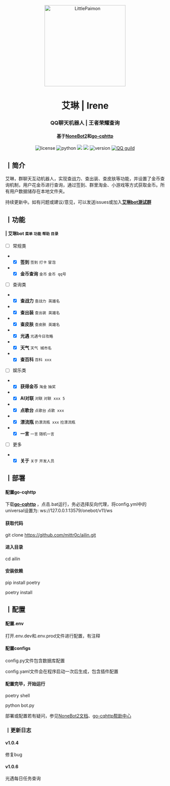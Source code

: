 <p align="center" >
  <a href="https://github.com/CMHopeSunshine/LittlePaimon/tree/nonebot2"><img src="http://q.qlogo.cn/headimg_dl?dst_uin=1279605045&spec=640&img_type=jpg" width="256" height="256" alt="LittlePaimon"></a>
</p>
<h1 align="center">艾琳 | Irene</h1>
<h3 align="center">QQ聊天机器人 | 王者荣耀查询</h3>
<h4 align="center">基于<a href="https://github.com/nonebot/nonebot2" target="_blank">NoneBot2</a>和<a href="https://github.com/Mrs4s/go-cqhttp" target="_blank">go-cqhttp</a></h4>

<p align="center">
<img src="https://img.shields.io/github/license/mittr0c/ailin" alt="license">
    <img src="https://img.shields.io/badge/python-3.8+-blue" alt="python">
    <img src="https://img.shields.io/badge/nonebot-2.0.0-green">
    <img src="https://img.shields.io/badge/go--cqhttp-1.0.0-yellow">
    <img src="https://img.shields.io/badge/版本号-1.0.6-red" alt="version">
    <a href="https://jq.qq.com/?_wv=1027&k=CXHuHAmp"><img src="https://img.shields.io/badge/加入-测试群-pink"alt="QQ guild"></a>
</p>

## 丨简介

艾琳，群聊天互动机器人，实现查战力、查出装、查皮肤等功能，并设置了金币查询机制，用户花金币进行查询，通过签到、群里淘金、小游戏等方式获取金币。所有用户数据储存在本地文件夹。

持续更新中。如有问题或建议/意见，可以发送issues或加入<strong>[艾琳bot测试群](https://jq.qq.com/?_wv=1027&k=ExnAAm1V) </strong>

## 丨功能

#### | 艾琳bot `菜单` `功能` `帮助` `目录`
- [ ] 常规类
- - [x] <strong>签到</strong>  `签到` `打卡` `冒泡`
- - [x] <strong>金币查询</strong> `金币` `金币 qq号`
- [ ] 查询类
- - [x] <strong>查战力</strong> `查战力 英雄名`
- - [x] <strong>查出装</strong> `查出装 英雄名`
- - [x] <strong>查皮肤</strong> `查皮肤 英雄名`
- - [x] <strong>光遇</strong> `光遇今日攻略`
- - [x] <strong>天气</strong> `天气 城市名`
- - [x] <strong>查百科</strong> `百科 xxx`
- [ ] 娱乐类
- - [x] <strong>获得金币</strong> `淘金` `抽奖`
- - [x] <strong>AI对联</strong> `对联` `对联 xxx 5`
- - [x] <strong>点歌台</strong> `点歌台` `点歌 xxx`
- - [x] <strong>漂流瓶</strong> `扔漂流瓶 xxx` `捡漂流瓶`
- - [x] <strong>一言</strong> `一言` `随机一言`
- [ ] 更多
- - [x] <strong>关于</strong> `关于` `开发人员`

## 丨部署

#### 配置go-cqhttp

下载<strong>[go-cqhttp](https://github.com/Mrs4s/go-cqhttp) </strong>，点击.bat运行，务必选择反向代理，将config.yml中的universal设置为: ws://127.0.0.1:13579/onebot/v11/ws

#### 获取代码

git clone https://github.com/mittr0c/ailin.git

#### 进入目录

cd ailin

#### 安装依赖

pip install poetry

poetry install

## 丨配置

#### 配置.env

打开.env.dev和.env.prod文件进行配置，有注释

#### 配置configs

config.py文件包含数据库配置

config.yaml文件会在程序启动一次后生成，包含插件配置

#### 配置完毕，开始运行

poetry shell

python bot.py

部署或配置若有疑问，参见[NoneBot2文档](https://v2.nonebot.dev/)、[go-cqhttp帮助中心](https://docs.go-cqhttp.org/)

### 丨更新日志

#### v1.0.4

修复bug

#### v1.0.6

光遇每日任务查询
